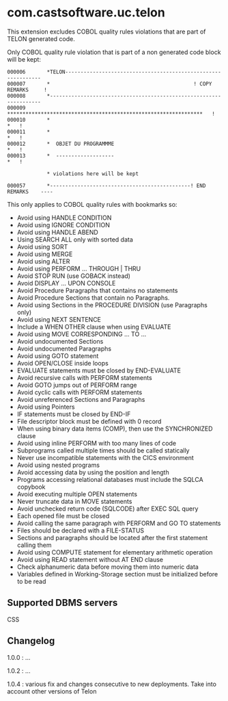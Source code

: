 # com.castsoftware.uc.telon

This extension excludes COBOL quality rules violations that are part of TELON generated code.

Only COBOL quality rule violation that is part of a non generated code block will be kept:

	000006       *TELON--------------------------------------------------------------
	000007       *                                               ! COPY REMARKS     !
	000008       *-------------------------------------------------------------------
	000009       ****************************************************************   !
	000010       *                                                              *   !
	000011       *                                                              *   !
	000012       *  OBJET DU PROGRAMMME                                         *   !
	000013       *  -------------------                                         *   !
	
	             * violations here will be kept
	
	000057       *----------------------------------------------! END REMARKS    ----


This only applies to COBOL quality rules with bookmarks so:

* Avoid using HANDLE CONDITION
* Avoid using IGNORE CONDITION
* Avoid using HANDLE ABEND
* Using SEARCH ALL only with sorted data
* Avoid using SORT
* Avoid using MERGE
* Avoid using ALTER
* Avoid using PERFORM ... THROUGH | THRU
* Avoid STOP RUN (use GOBACK instead)
* Avoid DISPLAY ... UPON CONSOLE
* Avoid Procedure Paragraphs that contains no statements
* Avoid Procedure Sections that contain no Paragraphs.
* Avoid using Sections in the PROCEDURE DIVISION (use Paragraphs only)
* Avoid using NEXT SENTENCE
* Include a WHEN OTHER clause when using EVALUATE
* Avoid using MOVE CORRESPONDING ... TO ...
* Avoid undocumented Sections
* Avoid undocumented Paragraphs
* Avoid using GOTO statement
* Avoid OPEN/CLOSE inside loops
* EVALUATE statements must be closed by END-EVALUATE
* Avoid recursive calls with PERFORM statements
* Avoid GOTO jumps out of PERFORM range
* Avoid cyclic calls with PERFORM statements
* Avoid unreferenced Sections and Paragraphs
* Avoid using Pointers
* IF statements must be closed by END-IF
* File descriptor block must be defined with 0 record
* When using binary data items (COMP), then use the SYNCHRONIZED clause
* Avoid using inline PERFORM with too many lines of code
* Subprograms called multiple times should be called statically
* Never use incompatible statements with the CICS environment
* Avoid using nested programs
* Avoid accessing data by using the position and length
* Programs accessing relational databases must include the SQLCA copybook
* Avoid executing multiple OPEN statements
* Never truncate data in MOVE statements
* Avoid unchecked return code (SQLCODE) after EXEC SQL query
* Each opened file must be closed
* Avoid calling the same paragraph with PERFORM and GO TO statements
* Files should be declared with a FILE-STATUS
* Sections and paragraphs should be located after the first statement calling them
* Avoid using COMPUTE statement for elementary arithmetic operation
* Avoid using READ statement without AT END clause
* Check alphanumeric data before moving them into numeric data
* Variables defined in Working-Storage section must be initialized before to be read


## Supported DBMS servers
CSS

## Changelog

1.0.0 : ...

1.0.2 : ... 

1.0.4 : various fix and changes consecutive to new deployments. Take into account other versions of Telon 


